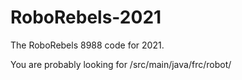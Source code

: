 # RoboRebels-2021
The RoboRebels 8988 code for 2021.

You are probably looking for /src/main/java/frc/robot/
